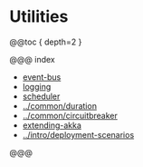 # Utilities

@@toc { depth=2 }

@@@ index

* [event-bus](event-bus.md)
* [logging](logging.md)
* [scheduler](scheduler.md)
* [../common/duration](../common/duration.md)
* [../common/circuitbreaker](../common/circuitbreaker.md)
* [extending-akka](extending-akka.md)
* [../intro/deployment-scenarios](../intro/deployment-scenarios.md)

@@@